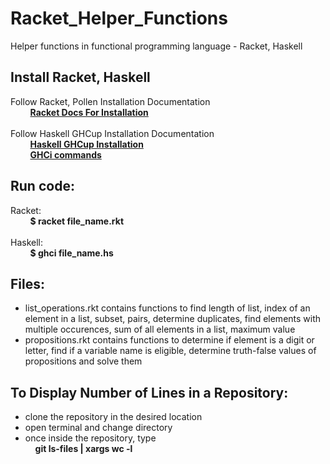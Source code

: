 # Racket_Helper_Functions
Helper functions in functional programming language - Racket, Haskell

## Install Racket, Haskell
Follow Racket, Pollen Installation Documentation <br />
&nbsp;&nbsp;&nbsp;&nbsp;&nbsp;&nbsp;&nbsp;&nbsp;**[Racket Docs For Installation](https://docs.racket-lang.org/pollen/Installation.html)**
<br /><br />
Follow Haskell GHCup Installation Documentation <br />
&nbsp;&nbsp;&nbsp;&nbsp;&nbsp;&nbsp;&nbsp;&nbsp;**[Haskell GHCup Installation](https://www.haskell.org/ghcup/)**<br />
&nbsp;&nbsp;&nbsp;&nbsp;&nbsp;&nbsp;&nbsp;&nbsp;**[GHCi commands](http://downloads.haskell.org/~ghc/6.6/docs/html/users_guide/ghci-commands.html)**

## Run code:
Racket:<br />
&nbsp;&nbsp;&nbsp;&nbsp;&nbsp;&nbsp;&nbsp;&nbsp;**$ racket file_name.rkt**<br /><br />
Haskell: <br />
&nbsp;&nbsp;&nbsp;&nbsp;&nbsp;&nbsp;&nbsp;&nbsp;**$ ghci file_name.hs**

## Files:
- list_operations.rkt contains functions to find length of list, index of an element in a list, subset, pairs, determine duplicates, find elements with multiple occurences, sum of all elements in a list, maximum value 
- propositions.rkt contains functions to determine if element is a digit or letter, find if a variable name is eligible, determine truth-false values of propositions and solve them

## To Display Number of Lines in a Repository:
- clone the repository in the desired location
- open terminal and change directory
- once inside the repository, type <br />
&nbsp;&nbsp;&nbsp;&nbsp;**git ls-files | xargs wc -l**
